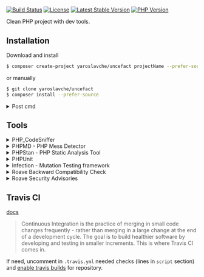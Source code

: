 # 
[![Build Status](https://travis-ci.org/yaroslavche/uncefact.svg?branch=master)](https://travis-ci.org/yaroslavche/uncefact)
[![License](https://poser.pugx.org/yaroslavche/uncefact/license?format=flat)](https://packagist.org/packages/yaroslavche/uncefact)
[![Latest Stable Version](https://poser.pugx.org/yaroslavche/uncefact/v/stable?format=flat)](https://packagist.org/packages/yaroslavche/uncefact)
[![PHP Version](https://img.shields.io/packagist/php-v/yaroslavche/uncefact/dev-master)](https://www.php.net/)


Clean PHP project with dev tools.

## Installation

Download and install
```bash
$ composer create-project yaroslavche/uncefact projectName --prefer-source
```

or manually

```bash
$ git clone yaroslavche/uncefact
$ composer install --prefer-source
```

<details>
  <summary>Post cmd</summary>
  
  In `composer.json` you can see `post-install-cmd` and `post-create-project-cmd`, which will: 
   - ask needed information
   - change `composer.json`
   - replace all occurrences (vendor, package) in `README.md`
   - uncomment lines in `.gitattributes`
   - remove self in `composer.json` (if remove installer after complete)
   - remove installer (whole `internal` directory, by default)
</details>

## Tools

<details>
  <summary>PHP_CodeSniffer</summary>
    
  [squizlabs/PHP_CodeSniffer](https://github.com/squizlabs/PHP_CodeSniffer)
  > PHP_CodeSniffer is a set of two PHP scripts; the main phpcs script that tokenizes PHP, JavaScript and CSS files to detect violations of a defined coding standard, and a second phpcbf script to automatically correct coding standard violations. PHP_CodeSniffer is an essential development tool that ensures your code remains clean and consistent.
  
  Check:
  ```bash
  $ composer phpcs
  ```

  Fix:
  ```bash
  $ composer phpcbf
  ```
</details>

<details>
  <summary>PHPMD - PHP Mess Detector</summary>
    
  [phpmd/phpmd](https://github.com/phpmd/phpmd)
  > What PHPMD does is: It takes a given PHP source code base and look for several potential problems within that source. These problems can be things like:
  > Possible bugs,
  > Suboptimal code,
  > Overcomplicated expressions,
  > Unused parameters, methods, properties.

  
  ```bash
  $ composer phpmd
  ```
</details>

<details>
  <summary>PHPStan - PHP Static Analysis Tool</summary>
  
  [phpstan/phpstan](https://github.com/phpstan/phpstan)
  > PHPStan focuses on finding errors in your code without actually running it. It catches whole classes of bugs even before you write tests for the code. It moves PHP closer to compiled languages in the sense that the correctness of each line of the code can be checked before you run the actual line.
  
  ```bash
  $ composer phpstan
  ```
</details>

<details>
  <summary>PHPUnit</summary>
    
  [sebastianbergmann/phpunit](https://github.com/sebastianbergmann/phpunit) | [Writing Tests](https://phpunit.readthedocs.io/en/8.3/writing-tests-for-phpunit.html)
  > PHPUnit is a programmer-oriented testing framework for PHP. It is an instance of the xUnit architecture for unit testing frameworks.
  
  Run tests:
  ```bash
  $ composer phpunit
  ```
  
  Code coverage
  ```bash
  $ composer coverage
  ```
  Will show results in console and if success, then generate `build/coverage/html/` directory (see `index.html` in browser) and `build/coverage/clover.xml` (which can be useful in some cases).
</details>

<details>
  <summary>Infection - Mutation Testing framework</summary>
  
  [infection/infection](https://github.com/infection/infection)
  > Infection is a PHP mutation testing framework based on AST (Abstract Syntax Tree) mutations. It works as a CLI tool and can be executed from your project’s root.
  >
  > Mutation testing is a testing methodology that involves modifying a program in small ways and analyzing reactions of the test suite on these modifications. If tests pass after the code is changed, then we have either not covered line of code or the tests are not very efficient for the mutated piece of code.
    
  ```bash
  $ composer infection
  ```
</details>

<details>
  <summary>Roave Backward Compatibility Check</summary>
    
  [Roave/BackwardCompatibilityCheck](https://github.com/Roave/BackwardCompatibilityCheck)
  > A tool that can be used to verify BC breaks between two versions of a PHP library.
  >
  > Backward compatible (or sometimes backward-compatible or backwards compatible) refers to a hardware or software system that can successfully use interfaces and data from earlier versions of the system or with other systems.
 
  ```bash
  $ composer bccheck
  ```
</details>

<details>
  <summary>Roave Security Advisories</summary>
    
  [Roave/SecurityAdvisories](https://github.com/Roave/SecurityAdvisories)
  > Does not provide any API or usable classes: its only purpose is to prevent installation of software with known and documented security issues.
</details> 

## Travis CI
[docs](https://docs.travis-ci.com/)
> Continuous Integration is the practice of merging in small code changes frequently - rather than merging in a large change at the end of a development cycle. The goal is to build healthier software by developing and testing in smaller increments. This is where Travis CI comes in.

If need, uncomment in `.travis.yml` needed checks (lines in `script` section) and [enable travis builds](https://travis-ci.org) for repository.
